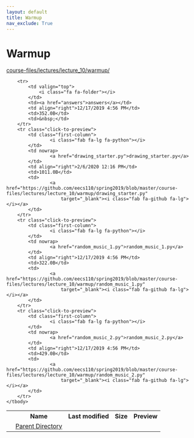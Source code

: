 ```yaml
---
layout: default
title: Warmup
nav_exclude: True
---
```


# Warmup

[course-files/lectures/lecture_10/warmup/](.)

<table class="tbl-files">
    <tbody>
        <tr>
            <th valign="top"></th>
            <th>Name</th>
            <th>Last modified</th>
            <th>Size</th>
            <th>Preview</th>
        </tr>
        <tr>
            <td valign="top">
                <i class="fa fa-folder-open"></i>
            </td>
            <td><a href="../">Parent Directory</a></td>
            <td>&nbsp;</td>
            <td>&nbsp;</td>
            <td>&nbsp;</td>
        </tr>

        <tr>
            <td valign="top">
                <i class="fa fa-folder"></i>
            </td>
            <td><a href="answers">answers</a></td>
            <td align="right">12/17/2019 4:56 PM</td>
            <td>352.0B</td>
            <td>&nbsp;</td>
        </tr>
        <tr class="click-to-preview">
            <td class="first-column">
                    <i class="fab fa-lg fa-python"></i>
            </td>
            <td nowrap>
                    <a href="drawing_starter.py">drawing_starter.py</a>
            </td>
            <td align="right">2/6/2020 12:16 PM</td>
            <td>1011.0B</td>
            <td>
                    <a href="https://github.com/eecs110/spring2019/blob/master/course-files/lectures/lecture_10/warmup/drawing_starter.py"
                        target="_blank"><i class="fab fa-github fa-lg"></i></a>
            </td>
        </tr>
        <tr class="click-to-preview">
            <td class="first-column">
                    <i class="fab fa-lg fa-python"></i>
            </td>
            <td nowrap>
                    <a href="random_music_1.py">random_music_1.py</a>
            </td>
            <td align="right">12/17/2019 4:56 PM</td>
            <td>322.0B</td>
            <td>
                    <a href="https://github.com/eecs110/spring2019/blob/master/course-files/lectures/lecture_10/warmup/random_music_1.py"
                        target="_blank"><i class="fab fa-github fa-lg"></i></a>
            </td>
        </tr>
        <tr class="click-to-preview">
            <td class="first-column">
                    <i class="fab fa-lg fa-python"></i>
            </td>
            <td nowrap>
                    <a href="random_music_2.py">random_music_2.py</a>
            </td>
            <td align="right">12/17/2019 4:56 PM</td>
            <td>429.0B</td>
            <td>
                    <a href="https://github.com/eecs110/spring2019/blob/master/course-files/lectures/lecture_10/warmup/random_music_2.py"
                        target="_blank"><i class="fab fa-github fa-lg"></i></a>
            </td>
        </tr>
    </tbody>
</table>

